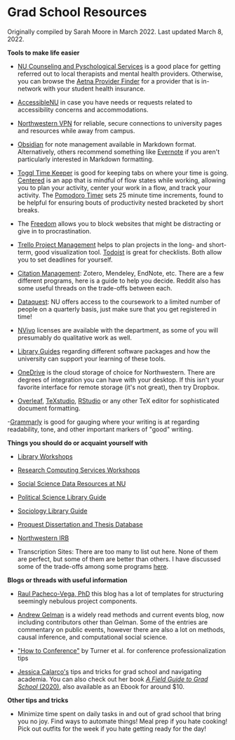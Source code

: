 # Grad School Resources 

Originally compiled by Sarah Moore in March 2022. Last updated March 8, 2022. 

**Tools to make life easier** 

- [NU Counseling and Pyschological Services](https://www.northwestern.edu/counseling/) is a good place for getting referred out to local therapists and mental health providers. Otherwise, you can browse the [Aetna Provider Finder](https://www.aetna.com/individuals-families/find-a-doctor.html) for a provider that is in-network with your student health insurance.

- [AccessibleNU](https://www.northwestern.edu/accessiblenu/) in case you have needs or requests related to accessibility concerns and accommodations. 

- [Northwestern VPN](https://www.it.northwestern.edu/oncampus/vpn/) for reliable, secure connections to university pages and resources while away from campus. 

- [Obsidian](https://obsidian.md/) for note management available in Markdown format. Alternatively, others recommend something like [Evernote](https://evernote.com/) if you aren't particularly interested in Markdown formatting. 

- [Toggl Time Keeper](https://toggl.com/) is good for keeping tabs on where your time is going. [Centered](https://www.centered.app/download) is an app that is mindful of flow states while working, allowing you to plan your activity, center your work in a flow, and track your activity. The [Pomodoro Timer](https://pomofocus.io/) sets 25 minute time increments, found to be helpful for ensuring bouts of productivity nested bracketed by short breaks. 

- The [Freedom](https://freedom.to/) allows you to block websites that might be distracting or give in to procrastination. 

- [Trello Project Management](https://trello.com/) helps to plan projects in the long- and short-term, good visualization tool. [Todoist](https://todoist.com/) is great for checklists. Both allow you to set deadlines for yourself. 

- [Citation Management](https://www.library.northwestern.edu/research/scholarly/citation-management.html): Zotero, Mendeley, EndNote, etc. There are a few different programs, here is a guide to help you decide. Reddit also has some useful threads on the trade-offs between each. 

- [Dataquest](https://www.it.northwestern.edu/research/campus-events/data-camp.html): NU offers access to the coursework to a limited number of people on a quarterly basis, just make sure that you get registered in time! 

- [NVivo](https://libguides.northwestern.edu/c.php?g=114906&p=6872685) licenses are available with the department, as some of you will presumably do qualitative work as well. 

- [Library Guides](https://libguides.northwestern.edu/c.php?g=114906&p=747533) regarding different software packages and how the university can support your learning of these tools. 

- [OneDrive](https://www.it.northwestern.edu/file-sharing/onedrive.html) is the cloud storage of choice for Northwestern. There are degrees of integration you can have with your desktop. If this isn't your favorite interface for remote storage (it's not great), then try Dropbox. 

- [Overleaf](www.overleaf.com), [TeXstudio](https://www.texstudio.org/), [RStudio](https://www.rstudio.com/) or any other TeX editor for sophisticated document formatting. 

-[Grammarly](https://www.grammarly.com/) is good for gauging where your writing is at regarding readability, tone, and other important markers of "good" writing. 

**Things you should do or acquaint yourself with** 

- [Library Workshops](https://www.library.northwestern.edu/visit/events-exhibits/event-calendar.html)

- [Research Computing Services Workshops](https://www.it.northwestern.edu/research/training.html)

- [Social Science Data Resources at NU](https://libguides.northwestern.edu/c.php?g=114894&p=749250) 

- [Political Science Library Guide](http://libguides.northwestern.edu/politicalscience)

- [Sociology Library Guide](https://libguides.northwestern.edu/sociology) 

- [Proquest Dissertation and Thesis Database](https://www.proquest.com/pqdtglobal/index?_ga=2.185414442.2078620383.1646766670-92380473.1646423938) 

- [Northwestern IRB](https://irb.northwestern.edu/) 

- Transcription Sites: There are too many to list out here. None of them are perfect, but some of them are better than others. I have discussed some of the trade-offs among some programs [here](resources/transcription-services.docx). 

**Blogs or threads with useful information** 

- [Raul Pacheco-Vega, PhD](http://www.raulpacheco.org/resources/) this blog has a lot of templates for structuring seemingly nebulous project components.

- [Andrew Gelman](https://statmodeling.stat.columbia.edu/) is a widely read methods and current events blog, now including contributors other than Gelman. Some of the entries are commentary on public events, however there are also a lot on methods, causal inference, and computational social science. 

- ["How to Conference"](https://preprints.apsanet.org/engage/apsa/article-details/6201c6e2cbb4f49a2db95354) by Turner et al. for conference professionalization tips

- [Jessica Calarco's](http://www.jessicacalarco.com/tips-tricks) tips and tricks for grad school and navigating academia. You can also check out her book [*A Field Guide to Grad School* (2020)](https://press.princeton.edu/books/paperback/9780691201092/a-field-guide-to-grad-school), also available as an Ebook for around $10. 

**Other tips and tricks** 

- Minimize time spent on daily tasks in and out of grad school that bring you no joy. Find ways to automate things! Meal prep if you hate cooking! Pick out outfits for the week if you hate getting ready for the day! 
